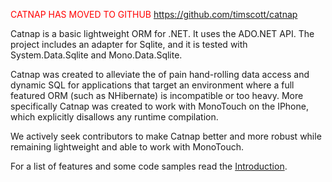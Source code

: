 <font color='red'>CATNAP HAS MOVED TO GITHUB</font>
https://github.com/timscott/catnap

Catnap is a basic lightweight ORM for .NET.  It uses the ADO.NET API.  The project includes an adapter for Sqlite, and it is tested with System.Data.Sqlite and Mono.Data.Sqlite.

Catnap was created to alleviate the of pain hand-rolling data access and dynamic SQL for applications that target an environment where a full featured ORM (such as NHibernate) is incompatible or too heavy.  More specifically Catnap was created to work with MonoTouch on the IPhone, which explicitly disallows any runtime compilation.

We actively seek contributors to make Catnap better and more robust while remaining lightweight and able to work with MonoTouch.

For a list of features and some code samples read the [Introduction](Introduction.md).